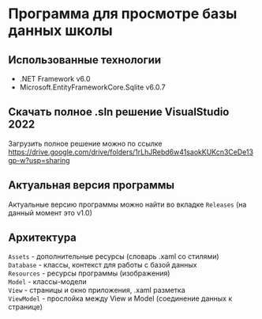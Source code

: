 # Программа для просмотре базы данных школы

## Использованные технологии
- .NET Framework v6.0
- Microsoft.EntityFrameworkCore.Sqlite v6.0.7

## Скачать полное .sln решение VisualStudio 2022
Загрузить полное решение можно по ссылке https://drive.google.com/drive/folders/1rLhJRebd6w41saokKUKcn3CeDe13gp-w?usp=sharing

## Актуальная версия программы
Актуальные версию программы можно найти во вкладке `Releases` (на данный момент это v1.0)

## Архитектура
`Assets` - дополнительные ресурсы (словарь .xaml со стилями)<br>
`Database` - классы, контекст для работы с базой данных <br>
`Resources` - ресурсы программы (изображения) <br>
`Model` - классы-модели <br>
`View` - страницы и окно приложения, .xaml разметка<br>
`ViewModel` - прослойка между View и Model (соединение данных к странице) <br>
